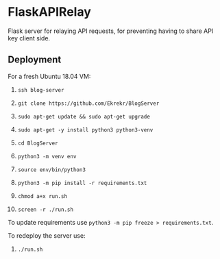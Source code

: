 # FlaskAPIRelay

Flask server for relaying API requests, for preventing having to share API key client side.

## Deployment

For a fresh Ubuntu 18.04 VM:

1. `ssh blog-server`

1. `git clone https://github.com/Ekrekr/BlogServer`

1. `sudo apt-get update && sudo apt-get upgrade`

1. `sudo apt-get -y install python3 python3-venv`

1. `cd BlogServer`

1. `python3 -m venv env`

1. `source env/bin/python3`

1. `python3 -m pip install -r requirements.txt`

1. `chmod a+x run.sh`

1. `screen -r ./run.sh`

To update requirements use `python3 -m pip freeze > requirements.txt`.

To redeploy the server use:

1. `./run.sh`

